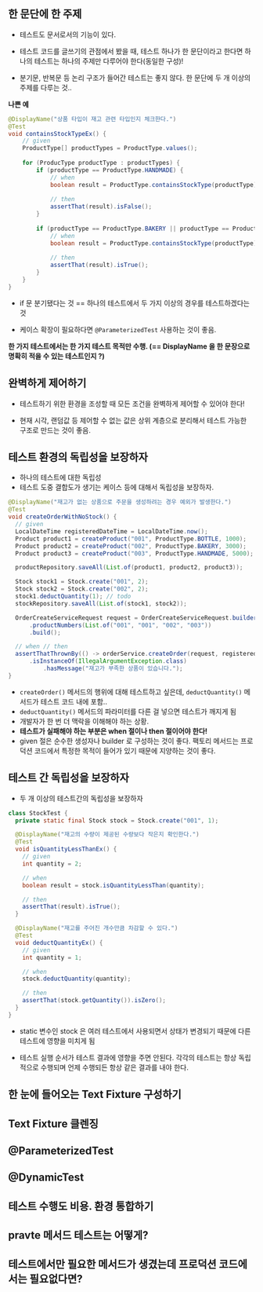## 한 문단에 한 주제

- 테스트도 문서로서의 기능이 있다.
- 테스트 코드를 글쓰기의 관점에서 봤을 때, 테스트 하나가 한 문단이라고 한다면 하나의 테스트는 하나의 주제만 다루어야 한다(동일한 구성)!

- 분기문, 반복문 등 논리 구조가 들어간 테스트는 좋지 않다. 한 문단에 두 개 이상의 주제를 다루는 것..



**나쁜 예**

``` java
@DisplayName("상품 타입이 재고 관련 타입인지 체크한다.")
@Test
void containsStockTypeEx() {
    // given
    ProductType[] productTypes = ProductType.values();
    
    for (ProducType productType : productTypes) {
        if (productType == ProductType.HANDMADE) {
            // when
            boolean result = ProductType.containsStockType(productType);
            
            // then
            assertThat(result).isFalse();
        }
        
        if (productType == ProductType.BAKERY || productType == ProductType.BOTTLE) {
            // when
            boolean result = ProductType.containsStockType(productType);
            
            // then
            assertThat(result).isTrue();
        }
    }
}
```

- if 문 분기됐다는 것 == 하나의 테스트에서 두 가지 이상의 경우를 테스트하겠다는 것

- 케이스 확장이 필요하다면 `@ParameterizedTest` 사용하는 것이 좋음.



**한 가지 테스트에서는 한 가지 테스트 목적만 수행. (== DisplayName 을 한 문장으로 명확히 적을 수 있는 테스트인지 ?)**



## 완벽하게 제어하기

- 테스트하기 위한 환경을 조성할 때 모든 조건을 완벽하게 제어할 수 있어야 한다!

- 현재 시각, 랜덤값 등 제어할 수 없는 값은 상위 계층으로 분리해서 테스트 가능한 구조로 만드는 것이 좋음.



## 테스트 환경의 독립성을 보장하자

- 하나의 테스트에 대한 독립성
- 테스트 도중 결합도가 생기는 케이스 등에 대해서 독립성을 보장하자.



```java
@DisplayName("재고가 없는 상품으로 주문을 생성하려는 경우 예외가 발생한다.")
@Test
void createOrderWithNoStock() {
  // given
  LocalDateTime registeredDateTime = LocalDateTime.now();
  Product product1 = createProduct("001", ProductType.BOTTLE, 1000);
  Product product2 = createProduct("002", ProductType.BAKERY, 3000);
  Product product3 = createProduct("003", ProductType.HANDMADE, 5000);

  productRepository.saveAll(List.of(product1, product2, product3));

  Stock stock1 = Stock.create("001", 2);
  Stock stock2 = Stock.create("002", 2);
  stock1.deductQuantity(1); // todo
  stockRepository.saveAll(List.of(stock1, stock2));

  OrderCreateServiceRequest request = OrderCreateServiceRequest.builder()
      .productNumbers(List.of("001", "001", "002", "003"))
      .build();

  // when // then
  assertThatThrownBy(() -> orderService.createOrder(request, registeredDateTime))
      .isInstanceOf(IllegalArgumentException.class)
          .hasMessage("재고가 부족한 상품이 있습니다.");
}
```

- `createOrder()` 메서드의 행위에 대해 테스트하고 싶은데, `deductQuantity()` 메서드가 테스트 코드 내에 포함..
- `deductQuantity()` 메서드의 파라미터를 다른 걸 넣으면 테스트가 깨지게 됨
- 개발자가 한 번 더 맥락을 이해해야 하는 상황.
- **테스트가 실패해야 하는 부분은 when 절이나 then 절이어야 한다!**
- given 절은 순수한 생성자나 builder 로 구성하는 것이 좋다. 팩토리 메서드는 프로덕션 코드에서 특정한 목적이 들어가 있기 때문에 지양하는 것이 좋다.



## 테스트 간 독립성을 보장하자

- 두 개 이상의 테스트간의 독립성을 보장하자



``` java
class StockTest {
  private static final Stock stock = Stock.create("001", 1);

  @DisplayName("재고의 수량이 제공된 수량보다 작은지 확인한다.")
  @Test
  void isQuantityLessThanEx() {
    // given
    int quantity = 2;

    // when
    boolean result = stock.isQuantityLessThan(quantity);

    // then
    assertThat(result).isTrue();
  }

  @DisplayName("재고를 주어진 개수만큼 차감할 수 있다.")
  @Test
  void deductQuantityEx() {
    // given
    int quantity = 1;

    // when
    stock.deductQuantity(quantity);

    // then
    assertThat(stock.getQuantity()).isZero();
  }
}
```

- static 변수인 stock 은 여러 테스트에서 사용되면서 상태가 변경되기 때문에 다른 테스트에 영향을 미치게 됨

- 테스트 실행 순서가 테스트 결과에 영향을 주면 안된다. 각각의 테스트는 항상 독립적으로 수행되며 언제 수행되든 항상 같은 결과를 내야 한다.



## 한 눈에 들어오는 Text Fixture 구성하기





## Text Fixture 클렌징



## @ParameterizedTest





## @DynamicTest





## 테스트 수행도 비용. 환경 통합하기





##  pravte 메서드 테스트는 어떻게?





## 테스트에서만 필요한 메서드가 생겼는데 프로덕션 코드에서는 필요없다면?



